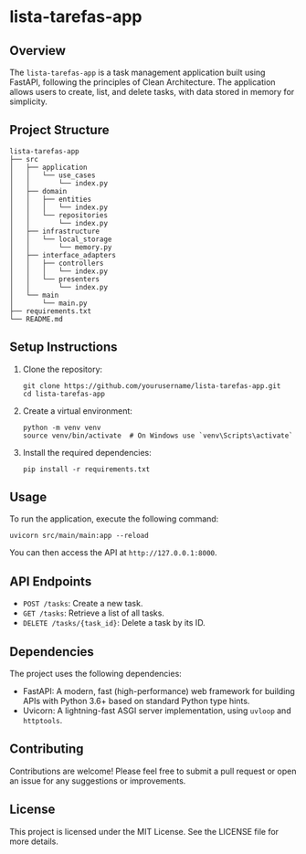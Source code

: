 # lista-tarefas-app

## Overview
The `lista-tarefas-app` is a task management application built using FastAPI, following the principles of Clean Architecture. The application allows users to create, list, and delete tasks, with data stored in memory for simplicity.

## Project Structure
```
lista-tarefas-app
├── src
│   ├── application
│   │   └── use_cases
│   │       └── index.py
│   ├── domain
│   │   ├── entities
│   │   │   └── index.py
│   │   └── repositories
│   │       └── index.py
│   ├── infrastructure
│   │   └── local_storage
│   │       └── memory.py
│   ├── interface_adapters
│   │   ├── controllers
│   │   │   └── index.py
│   │   └── presenters
│   │       └── index.py
│   └── main
│       └── main.py
├── requirements.txt
└── README.md
```

## Setup Instructions
1. Clone the repository:
   ```
   git clone https://github.com/yourusername/lista-tarefas-app.git
   cd lista-tarefas-app
   ```

2. Create a virtual environment:
   ```
   python -m venv venv
   source venv/bin/activate  # On Windows use `venv\Scripts\activate`
   ```

3. Install the required dependencies:
   ```
   pip install -r requirements.txt
   ```

## Usage
To run the application, execute the following command:
```
uvicorn src/main/main:app --reload
```

You can then access the API at `http://127.0.0.1:8000`.

## API Endpoints
- `POST /tasks`: Create a new task.
- `GET /tasks`: Retrieve a list of all tasks.
- `DELETE /tasks/{task_id}`: Delete a task by its ID.

## Dependencies
The project uses the following dependencies:
- FastAPI: A modern, fast (high-performance) web framework for building APIs with Python 3.6+ based on standard Python type hints.
- Uvicorn: A lightning-fast ASGI server implementation, using `uvloop` and `httptools`.

## Contributing
Contributions are welcome! Please feel free to submit a pull request or open an issue for any suggestions or improvements.

## License
This project is licensed under the MIT License. See the LICENSE file for more details.